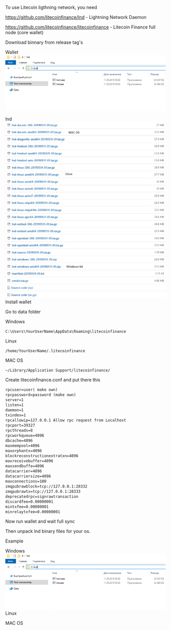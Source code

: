 To use Litecoin ligthning network, you need 

https://github.com/litecoinfinance/lnd - Lightning Network Daemon

https://github.com/litecoinfinance/litecoinfinance - Litecoin Finance full node (core wallet)


Download binnary from release tag's


Wallet <br>
<img src="Unpackwindows.png">


lnd <br>
<img src="Downloadslnd.png">
<br>
Install wallet

Go to data folder

Windows
```
C:\Users\YourUserName\AppData\Roaming\litecoinfinance
```
Linux
```
/home/YourUserName/.litecoinfinance
```
MAC OS 
```
~/Library/Application Support/litecoinfinance/
```

Create litecoinfinance.conf and put there this

```
rpcuser=user( make own)
rpcpassword=password (make own)
server=1
listen=1
daemon=1
txindex=1
rpcallowip=127.0.0.1 Allow rpc request from Localhost
rpcport=39327
rpcthreads=8
rpcworkqueue=4096
dbcache=4096
maxmempool=4096
maxorphantx=4096
blockreconstructionextratxn=4096
maxreceivebuffer=4096
maxsendbuffe=4096
datacarrier=4096
datacarriersize=4096
maxconnections=100
zmqpubrawblock=tcp://127.0.0.1:28332
zmqpubrawtx=tcp://127.0.0.1:28333
deprecatedrpc=signrawtransaction
discardfee=0.00000001
mintxfee=0.00000001
minrelaytxfee=0.00000001
```
Now run wallet and wait full sync

Then unpack lnd binary files for your os.

Example

Windows
<br>
<img src="Unpackwindows.png">
Linux

MAC OS
